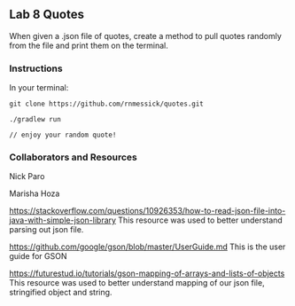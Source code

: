 ## Lab 8 Quotes
When given a .json file of quotes, create a method to pull quotes randomly from the file and print them on the terminal.
 
### Instructions 
In your terminal:

`git clone https://github.com/rnmessick/quotes.git` 

`./gradlew run `

`// enjoy your random quote!`

### Collaborators and Resources 

Nick Paro

Marisha Hoza

https://stackoverflow.com/questions/10926353/how-to-read-json-file-into-java-with-simple-json-library 
This resource was used to better understand parsing out json file.

https://github.com/google/gson/blob/master/UserGuide.md
This is the user guide for GSON

https://futurestud.io/tutorials/gson-mapping-of-arrays-and-lists-of-objects
This resource was used to better understand mapping of our json file, stringified object and string.
 
